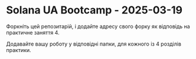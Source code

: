 # Solana UA Bootcamp - 2025-03-19

Форкніть цей репозитарій, і додайте адресу свого форку як відповідь на
практичне заняття 4.

Додавайте вашу роботу у відповідні папки, для кожного із 4 розділів практики.
